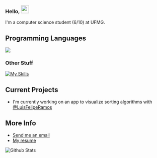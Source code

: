 ### Hello, <img src="https://media.giphy.com/media/hvRJCLFzcasrR4ia7z/giphy.gif" width="25px">

I'm a computer science student (6/10) at UFMG.

## Programming Languages

<img src = "https://github-readme-stats.vercel.app/api/top-langs/?username=igorlfs&layout=compact&theme=dark&langs_count=6">

### Other Stuff

[![My Skills](https://skillicons.dev/icons?i=linux,neovim,gradle,latex,bash,nodejs,ts)](https://skillicons.dev)

## Current Projects

- I'm currently working on an app to visualize sorting algorithms with [@LuisFelipeRamos](https://github.com/LuisFelipeRamos)

## More Info

- [Send me an email](mailto:igorlfs@ufmg.br.com)
- [My resume]()

![Github Stats](https://github-readme-stats.vercel.app/api?username=igorlfs&show_icons=true&theme=dark)
